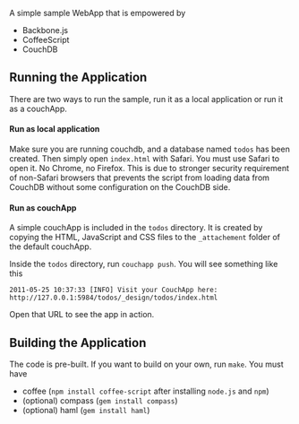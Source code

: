 A simple sample WebApp that is empowered by

- Backbone.js
- CoffeeScript
- CouchDB

## Running the Application

There are two ways to run the sample, run it as a local application or run it as a couchApp.

#### Run as local application

Make sure you are running couchdb, and a database named `todos` has
been created. Then simply open `index.html` with Safari. You must use Safari to
open it. No Chrome, no Firefox. This is due to stronger security requirement of
non-Safari browsers that prevents the script from loading data from CouchDB
without some configuration on the CouchDB side.

#### Run as couchApp

A simple couchApp is included in the `todos` directory. It is created by
copying the HTML, JavaScript and CSS files to the `_attachement` folder of the
default couchApp.

Inside the `todos` directory, run `couchapp push`. You will see something like
this

	2011-05-25 10:37:33 [INFO] Visit your CouchApp here:
	http://127.0.0.1:5984/todos/_design/todos/index.html

Open that URL to see the app in action.

## Building the Application 

The code is pre-built. If you want to build on your own, run `make`. You must
have

- coffee (`npm install coffee-script` after installing `node.js` and `npm`)
- (optional) compass (`gem install compass`)
- (optional) haml (`gem install haml`)
